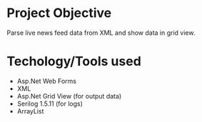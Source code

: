 # Project Objective
Parse live news feed data from XML and show data in grid view.

# Techology/Tools used

* Asp.Net Web Forms
* XML
* Asp.Net Grid View (for output data)
* Serilog 1.5.11 (for logs)
* ArrayList
